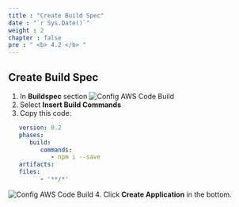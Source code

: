 ```yaml
---
title : "Create Build Spec"
date : "`r Sys.Date()`"
weight : 2
chapter : false
pre : " <b> 4.2 </b> "
---
```


## Create Build Spec

1. In **Buildspec** section
![Config AWS Code Build](/images/4-CreateBuildProject/4.1-configawscodebuild/0004-code-build.png)
2. Select **Insert Build Commands**
3. Copy this code:
```yaml
   version: 0.2
   phases:
      build:
         commands:
            - npm i --save
   artifacts:
   files:
         - '**/*'
```
![Config AWS Code Build](/images/4-CreateBuildProject/4.1-configawscodebuild/0005-code-build.png)
4. Click **Create Application** in the bottom.